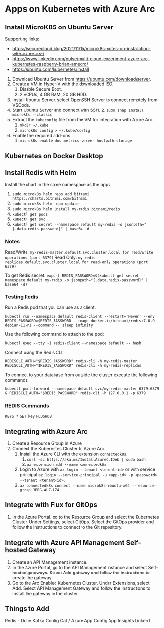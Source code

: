# Apps on Kubernetes with Azure Arc

## Install MicroK8S on Ubuntu Server

Supporting links:

- <https://securecloud.blog/2021/11/15/microk8s-notes-on-installation-with-azure-arc/>
- <https://www.linkedin.com/pulse/multi-cloud-experiment-azure-arc-kubernetes-raspberry-brian-amedro/>
- <https://ubuntu.com/kubernetes/install>

1. Download Ubuntu Server from <https://ubuntu.com/download/server>.
2. Create a VM in Hyper-V with the downloaded ISO.
   1. Disable Secure Boot.
   2. 2 vCPUs, 4 GB RAM, 20 GB HDD.
3. Install Ubuntu Server, select OpenSSH Server to connect remotely from VSCode.
4. Start Ubuntu Server and connect with SSH.
   2. `sudo snap install microk8s --classic`
5. Extract the `kubeconfig` file from the VM for integration with Azure Arc.
   1. `mkdir ~/.kube`
   2. `microk8s config > ~/.kube/config`
6. Enable the required add-ons.
   1. `microk8s enable dns metrics-server hostpath-storage`

## Kubernetes on Docker Desktop

## Install Redis with Helm

Install the chart in the same namespace as the apps.

1. `sudo microk8s helm repo add bitnami https://charts.bitnami.com/bitnami`
2. `sudo microk8s helm repo update`
3. `sudo microk8s helm install my-redis bitnami/redis`
4. `kubectl get pods`
5. `kubectl get svc`
6. `kubectl get secret --namespace default my-redis -o jsonpath="{.data.redis-password}" | base64 -d`

### Notes

Read/Write: `my-redis-master.default.svc.cluster.local for read/write operations (port 6379)`
Read Only: `my-redis-replicas.default.svc.cluster.local for read-only operations (port 6379)`

To get Redis secret: `export REDIS_PASSWORD=$(kubectl get secret --namespace default my-redis -o jsonpath="{.data.redis-password}" | base64 -d)`

### Testing Redis

Run a Redis pod that you can use as a client:

`kubectl run --namespace default redis-client --restart='Never' --env REDIS_PASSWORD=$REDIS_PASSWORD --image docker.io/bitnami/redis:7.0.9-debian-11-r1 --command -- sleep infinity`

Use the following command to attach to the pod:

`kubectl exec --tty -i redis-client --namespace default -- bash`

Connect using the Redis CLI:

`REDISCLI_AUTH="$REDIS_PASSWORD" redis-cli -h my-redis-master`
`REDISCLI_AUTH="$REDIS_PASSWORD" redis-cli -h my-redis-replicas`

To connect to your database from outside the cluster execute the following commands:

`kubectl port-forward --namespace default svc/my-redis-master 6379:6379 & REDISCLI_AUTH="$REDIS_PASSWORD" redis-cli -h 127.0.0.1 -p 6379`

### REDIS Commands

`KEYS *`
`GET key`
`FLUSHDB`


## Integrating with Azure Arc

1. Create a Resource Group in Azure.
2. Connect the Kubernetes Cluster to Azure Arc.
   1. Install the Azure CLI with the extension `connectedk8s`.
      1. `curl -sL https://aka.ms/InstallAzureCLIDeb | sudo bash`
      2. `az extension add --name connectedk8s`
   2. Login to Azure with `az login --tenant <tenant-id>` or with service principal `az login --service-principal -u <app-id> -p <password> --tenant <tenant-id>`.
   3. `az connectedk8s connect --name microk8s-ubuntu-x64 --resource-group JPRG-ALZ-LZ4`

## Integrate with Flux for GitOps

1. In the Azure Portal, go to the Resource Group and select the Kubernetes Cluster. Under Settings, select GitOps. Select the GitOps provider and follow the instructions to connect to the Git repository.

## Integrate with Azure API Management Self-hosted Gateway

1. Create an API Management instance.
2. In the Azure Portal, go to the API Management instance and select Self-hosted gateways. Select Add gateway and follow the instructions to create the gateway.
3. Go to the Arc Enabled Kubernetes Cluster. Under Extensions, select Add. Select API Management Gateway and follow the instructions to install the gateway in the cluster.

## Things to Add

Redis - Done
Kafka
Config Cat / Azure App Config
App Insights
Linkerd
